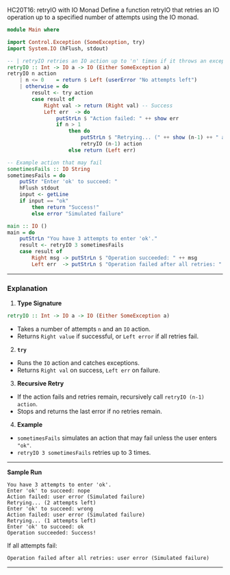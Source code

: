 HC20T16: retryIO with IO Monad
Define a function retryIO that retries an IO operation up to a specified number of attempts using the IO monad.

```haskell
module Main where

import Control.Exception (SomeException, try)
import System.IO (hFlush, stdout)

-- | retryIO retries an IO action up to 'n' times if it throws an exception
retryIO :: Int -> IO a -> IO (Either SomeException a)
retryIO n action
    | n <= 0    = return $ Left (userError "No attempts left")
    | otherwise = do
        result <- try action
        case result of
            Right val -> return (Right val) -- Success
            Left err  -> do
                putStrLn $ "Action failed: " ++ show err
                if n > 1
                    then do
                        putStrLn $ "Retrying... (" ++ show (n-1) ++ " attempts left)"
                        retryIO (n-1) action
                    else return (Left err)

-- Example action that may fail
sometimesFails :: IO String
sometimesFails = do
    putStr "Enter 'ok' to succeed: "
    hFlush stdout
    input <- getLine
    if input == "ok"
        then return "Success!"
        else error "Simulated failure"

main :: IO ()
main = do
    putStrLn "You have 3 attempts to enter 'ok'."
    result <- retryIO 3 sometimesFails
    case result of
        Right msg -> putStrLn $ "Operation succeeded: " ++ msg
        Left err  -> putStrLn $ "Operation failed after all retries: " ++ show err
```

---

### Explanation

1. **Type Signature**

```haskell
retryIO :: Int -> IO a -> IO (Either SomeException a)
```

* Takes a number of attempts `n` and an `IO` action.
* Returns `Right value` if successful, or `Left error` if all retries fail.

2. **`try`**

* Runs the `IO` action and catches exceptions.
* Returns `Right val` on success, `Left err` on failure.

3. **Recursive Retry**

* If the action fails and retries remain, recursively call `retryIO (n-1) action`.
* Stops and returns the last error if no retries remain.

4. **Example**

* `sometimesFails` simulates an action that may fail unless the user enters `"ok"`.
* `retryIO 3 sometimesFails` retries up to 3 times.

---

**Sample Run**

```
You have 3 attempts to enter 'ok'.
Enter 'ok' to succeed: nope
Action failed: user error (Simulated failure)
Retrying... (2 attempts left)
Enter 'ok' to succeed: wrong
Action failed: user error (Simulated failure)
Retrying... (1 attempts left)
Enter 'ok' to succeed: ok
Operation succeeded: Success!
```

If all attempts fail:

```
Operation failed after all retries: user error (Simulated failure)
```

---

